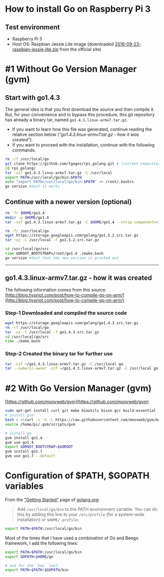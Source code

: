 # How to install Go on Raspberry Pi 3
## Test environment
 - Raspberry Pi 3
 - Host OS: Raspbian Jessie Lite image (downloaded [2016-09-23-raspbian-jessie-lite.zip](http://director.downloads.raspberrypi.org/raspbian_lite/images/raspbian_lite-2016-09-28/2016-09-23-raspbian-jessie-lite.zip) from the official site)

# #1 Without Go Version Manager (gvm)

## Start with go1.4.3
The general idea is that you first download the source and then compile it. But, for your convenience and to bypass this procedure, this git repository has already a binary tar, named `go1.4.3.linux-armv7.tar.gz`.

 - If you want to learn how this file was generated, continue reading the relative section below (*"go1.4.3.linux-armv7.tar.gz - how it was created"*).
 - If you want to proceed with the installation, continue with the following commands. 

```bash
rm -rf /usr/local/go
git clone https://github.com/tgogos/rpi_golang.git # (current repository)
cd rpi_golang/
tar -xzf go1.4.3.linux-armv7.tar.gz -C /usr/local
export PATH=/usr/local/go/bin:$PATH
echo "export PATH=/usr/local/go/bin:$PATH" >> /root/.bashrc
go version #test it works
```

## Continue with a newer version (optional)
```bash
rm -fr $HOME/go1.4
mkdir -p $HOME/go1.4
tar -xzf go1.4.3.linux-armv7.tar.gz -C $HOME/go1.4 --strip-components=1

rm -fr /usr/local/go
wget https://storage.googleapis.com/golang/go1.5.2.src.tar.gz
tar -xz -C /usr/local -f go1.5.2.src.tar.gz

cd /usr/local/go/src
time GOROOT_BOOTSTRAP=/root/go1.4 ./make.bash
go version #test that the new version is printed out
```



---

## go1.4.3.linux-armv7.tar.gz - how it was created
The following information comes from this source: [http://blog.hypriot.com/post/how-to-compile-go-on-arm/](http://blog.hypriot.com/post/how-to-compile-go-on-arm/)
### Step-1 Downloaded and compiled the source code
```bash
wget https://storage.googleapis.com/golang/go1.4.3.src.tar.gz
rm -rf /usr/local/go
tar -xz -C /usr/local -f go1.4.3.src.tar.gz
cd /usr/local/go/src
time ./make.bash
```

### Step-2 Created the binary tar for further use
```bash
tar -czf ~/go1.4.3.linux-armv7.tar.gz -C /usr/local go
tar --numeric-owner -czf ~/go1.4.3.linux-armv7.tar.gz -C /usr/local go
```


# #2 With Go Version Manager (gvm)
[https://github.com/moovweb/gvm](https://github.com/moovweb/gvm)

```bash
sudo apt-get install curl git make binutils bison gcc build-essential
# install gvm
bash < <(curl -s -S -L https://raw.githubusercontent.com/moovweb/gvm/master/binscripts/gvm-installer)
source /home/pi/.gvm/scripts/gvm

# install go
gvm install go1.4 
gvm use go1.4 
export GOROOT_BOOTSTRAP=$GOROOT 
gvm install go1.7
gvm use go1.7 --default
```



# Configuration of $PATH, $GOPATH variables
From the ["Getting Started"](https://golang.org/doc/install) page of [golang.org](https://golang.org/):

> Add `/usr/local/go/bin` to the PATH environment variable.
> You can do this by adding this line to your `/etc/profile` (for a system-wide installation)
> or `$HOME/.profile`: 

```bash
export PATH=$PATH:/usr/local/go/bin
```

Most of the times that I have used a combination of Go and Beego framework, I add the following lines:

```bash
export PATH=$PATH:/usr/local/go/bin
export GOPATH=$HOME/go

# and for the `bee` tool:
export PATH=$PATH:$GOPATH/bin
```
